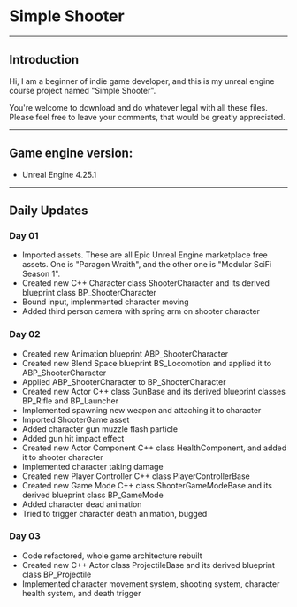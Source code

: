 # Simple Shooter
---
## Introduction
Hi, I am a beginner of indie game developer, and this is my unreal engine course project named "Simple Shooter". 

You're welcome to download and do whatever legal with all these files. Please feel free to leave your comments, that would be greatly appreciated.

---
## Game engine version: 
* Unreal Engine 4.25.1

---
## Daily Updates
### Day 01
* Imported assets. These are all Epic Unreal Engine marketplace free assets. One is "Paragon Wraith", and the other one is "Modular SciFi Season 1". 
* Created new C++ Character class ShooterCharacter and its derived blueprint class BP_ShooterCharacter
* Bound input, implenmented character moving
* Added third person camera with spring arm on shooter character

### Day 02
* Created new Animation blueprint ABP_ShooterCharacter
* Created new Blend Space blueprint BS_Locomotion and applied it to ABP_ShooterCharacter
* Applied ABP_ShooterCharacter to BP_ShooterCharacter
* Created new Actor C++ class GunBase and its derived blueprint classes BP_Rifle and BP_Launcher
* Implemented spawning new weapon and attaching it to character 
* Imported ShooterGame asset
* Added character gun muzzle flash particle
* Added gun hit impact effect
* Created new Actor Component C++ class HealthComponent, and added it to shooter character
* Implemented character taking damage
* Created new Player Controller C++ class PlayerControllerBase
* Created new Game Mode C++ class ShooterGameModeBase and its derived blueprint class BP_GameMode
* Added character dead animation
* Tried to trigger character death animation, bugged

### Day 03
* Code refactored, whole game architecture rebuilt
* Created new C++ Actor class ProjectileBase and its derived blueprint class BP_Projectile
* Implemented character movement system, shooting system, character health system, and death trigger